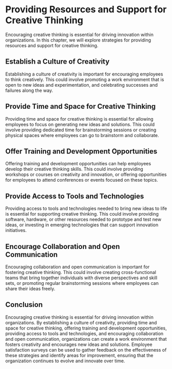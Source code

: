 # Providing Resources and Support for Creative Thinking

Encouraging creative thinking is essential for driving innovation within organizations. In this chapter, we will explore strategies for providing resources and support for creative thinking.

Establish a Culture of Creativity
---------------------------------

Establishing a culture of creativity is important for encouraging employees to think creatively. This could involve promoting a work environment that is open to new ideas and experimentation, and celebrating successes and failures along the way.

Provide Time and Space for Creative Thinking
--------------------------------------------

Providing time and space for creative thinking is essential for allowing employees to focus on generating new ideas and solutions. This could involve providing dedicated time for brainstorming sessions or creating physical spaces where employees can go to brainstorm and collaborate.

Offer Training and Development Opportunities
--------------------------------------------

Offering training and development opportunities can help employees develop their creative thinking skills. This could involve providing workshops or courses on creativity and innovation, or offering opportunities for employees to attend conferences or events focused on these topics.

Provide Access to Tools and Technologies
----------------------------------------

Providing access to tools and technologies needed to bring new ideas to life is essential for supporting creative thinking. This could involve providing software, hardware, or other resources needed to prototype and test new ideas, or investing in emerging technologies that can support innovation initiatives.

Encourage Collaboration and Open Communication
----------------------------------------------

Encouraging collaboration and open communication is important for fostering creative thinking. This could involve creating cross-functional teams that bring together individuals with diverse perspectives and skill sets, or promoting regular brainstorming sessions where employees can share their ideas freely.

Conclusion
----------

Encouraging creative thinking is essential for driving innovation within organizations. By establishing a culture of creativity, providing time and space for creative thinking, offering training and development opportunities, providing access to tools and technologies, and encouraging collaboration and open communication, organizations can create a work environment that fosters creativity and encourages new ideas and solutions. Employee satisfaction surveys can be used to gather feedback on the effectiveness of these strategies and identify areas for improvement, ensuring that the organization continues to evolve and innovate over time.
